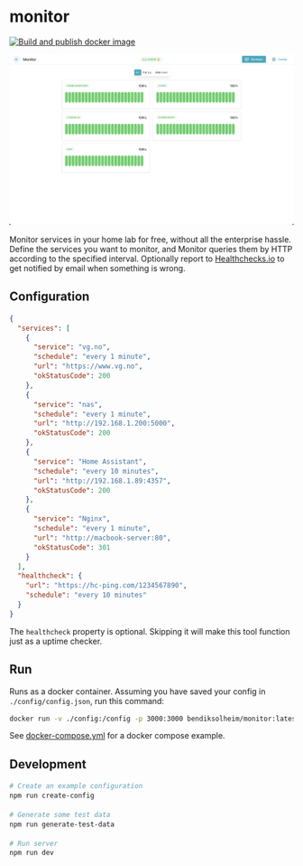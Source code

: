 # monitor

[![Build and publish docker image](https://github.com/bendiksolheim/monitor/actions/workflows/build-and-publish.yml/badge.svg)](https://github.com/bendiksolheim/monitor/actions/workflows/build-and-publish.yml)

![Screenshot of status page](./screenshot.png)

Monitor services in your home lab for free, without all the enterprise hassle. Define the services you want to monitor, and Monitor queries them by HTTP according to the specified interval. Optionally report to [Healthchecks.io](https://healthchecks.io) to get notified by email when something is wrong.

## Configuration

```json
{
  "services": [
    {
      "service": "vg.no",
      "schedule": "every 1 minute",
      "url": "https://www.vg.no",
      "okStatusCode": 200
    },
    {
      "service": "nas",
      "schedule": "every 1 minute",
      "url": "http://192.168.1.200:5000",
      "okStatusCode": 200
    },
    {
      "service": "Home Assistant",
      "schedule": "every 10 minutes",
      "url": "http://192.168.1.89:4357",
      "okStatusCode": 200
    },
    {
      "service": "Nginx",
      "schedule": "every 1 minute",
      "url": "http://macbook-server:80",
      "okStatusCode": 301
    }
  ],
  "healthcheck": {
    "url": "https://hc-ping.com/1234567890",
    "schedule": "every 10 minutes"
  }
}
```

The `healthcheck` property is optional. Skipping it will make this tool function just as a uptime checker.

## Run

Runs as a docker container. Assuming you have saved your config in `./config/config.json`, run this command:

```sh
docker run -v ./config:/config -p 3000:3000 bendiksolheim/monitor:latest
```

See [docker-compose.yml](./docker-compose.yml) for a docker compose example.

## Development

```bash
# Create an example configuration
npm run create-config

# Generate some test data
npm run generate-test-data

# Run server
npm run dev
```
